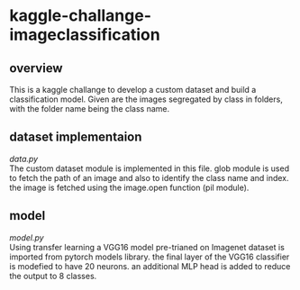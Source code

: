 # kaggle-challange-imageclassification

## overview
This is a kaggle challange to develop a custom dataset and build a classification model. Given are the images segregated by class in folders, with the folder name being the class name. 

## dataset implementaion
*data.py*  
The custom dataset module is implemented in this file. glob module is used to fetch the path of an image and also to identify the class name and index. the image is fetched using the image.open function (pil module).

## model
*model.py*  
Using transfer learning a VGG16 model pre-trianed on Imagenet dataset is imported from pytorch models library. the final layer of the VGG16 classifier is modefied to have 20 neurons. an additional MLP head is added to reduce the output to 8 classes.

